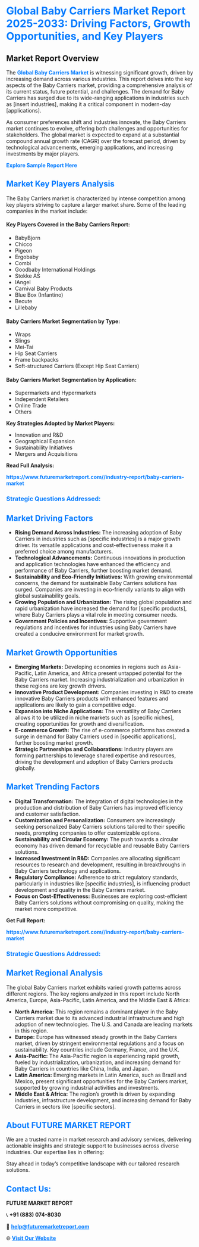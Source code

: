 <h1 style="color: #007BFF;">Global Baby Carriers Market Report 2025-2033: Driving Factors, Growth Opportunities, and Key Players</h1>

<section id="overview">
<h2>Market Report Overview</h2>
<p>The <a href="https://www.futuremarketreport.com//industry-report/baby-carriers-market" style="color: #007BFF; text-decoration: none;"><strong>Global Baby Carriers Market</strong></a> is witnessing significant growth, driven by increasing demand across various industries. This report delves into the key aspects of the Baby Carriers market, providing a comprehensive analysis of its current status, future potential, and challenges. The demand for Baby Carriers has surged due to its wide-ranging applications in industries such as [insert industries], making it a critical component in modern-day [applications].</p>
<p>As consumer preferences shift and industries innovate, the Baby Carriers market continues to evolve, offering both challenges and opportunities for stakeholders. The global market is expected to expand at a substantial compound annual growth rate (CAGR) over the forecast period, driven by technological advancements, emerging applications, and increasing investments by major players.</p>
</section>

<section id="overview">
<p><a href="https://www.futuremarketreport.com//request-sample/reportId=88010" style="color: #007BFF; text-decoration: none;"><strong>Explore Sample Report Here</strong></a></p>
</section>

<section id="key-players">
<h2 style="color: #007BFF;">Market Key Players Analysis</h2>
<p>The Baby Carriers market is characterized by intense competition among key players striving to capture a larger market share. Some of the leading companies in the market include:</p>
<h4>Key Players Covered in the Baby Carriers Report:</h4>
<ul><li>BabyBjorn</li><li>Chicco</li><li>Pigeon</li><li>Ergobaby</li><li>Combi</li><li>Goodbaby International Holdings</li><li>Stokke AS</li><li>IAngel</li><li>Carnival Baby Products</li><li>Blue Box (Infantino)</li><li>Becute</li><li>Lillebaby</li></ul>
<h4>Baby Carriers Market Segmentation by Type:</h4>
<ul><li>Wraps</li><li>Slings</li><li>Mei-Tai</li><li>Hip Seat Carriers</li><li>Frame backpacks</li><li>Soft-structured Carriers (Except Hip Seat Carriers)</li></ul>

<h4>Baby Carriers Market Segmentation by Application:</h4>
<ul><li>Supermarkets and Hypermarkets</li><li>Independent Retailers</li><li>Online Trade</li><li>Others</li></ul>
<p><strong>Key Strategies Adopted by Market Players:</strong></p>
<ul>
<li>Innovation and R&D</li>
<li>Geographical Expansion</li>
<li>Sustainability Initiatives</li>
<li>Mergers and Acquisitions</li>
</ul>
</section>

<section>
<p><strong>Read Full Analysis: </strong></p><a href="https://www.futuremarketreport.com//industry-report/baby-carriers-market" style="color: #007BFF; text-decoration: none;"><strong>https://www.futuremarketreport.com//industry-report/baby-carriers-market</strong></a>
<h3 style="color: #007BFF;">Strategic Questions Addressed:</h3>
</section>

<section id="driving-factors">
<h2 style="color: #007BFF;">Market Driving Factors</h2>
<ul>
<li><strong>Rising Demand Across Industries:</strong> The increasing adoption of Baby Carriers in industries such as [specific industries] is a major growth driver. Its versatile applications and cost-effectiveness make it a preferred choice among manufacturers.</li>
<li><strong>Technological Advancements:</strong> Continuous innovations in production and application technologies have enhanced the efficiency and performance of Baby Carriers, further boosting market demand.</li>
<li><strong>Sustainability and Eco-Friendly Initiatives:</strong> With growing environmental concerns, the demand for sustainable Baby Carriers solutions has surged. Companies are investing in eco-friendly variants to align with global sustainability goals.</li>
<li><strong>Growing Population and Urbanization:</strong> The rising global population and rapid urbanization have increased the demand for [specific products], where Baby Carriers plays a vital role in meeting consumer needs.</li>
<li><strong>Government Policies and Incentives:</strong> Supportive government regulations and incentives for industries using Baby Carriers have created a conducive environment for market growth.</li>
</ul>
</section>

<section id="growth-opportunities">
<h2 style="color: #007BFF;">Market Growth Opportunities</h2>
<ul>
<li><strong>Emerging Markets:</strong> Developing economies in regions such as Asia-Pacific, Latin America, and Africa present untapped potential for the Baby Carriers market. Increasing industrialization and urbanization in these regions are key growth drivers.</li>
<li><strong>Innovative Product Development:</strong> Companies investing in R&D to create innovative Baby Carriers products with enhanced features and applications are likely to gain a competitive edge.</li>
<li><strong>Expansion into Niche Applications:</strong> The versatility of Baby Carriers allows it to be utilized in niche markets such as [specific niches], creating opportunities for growth and diversification.</li>
<li><strong>E-commerce Growth:</strong> The rise of e-commerce platforms has created a surge in demand for Baby Carriers used in [specific applications], further boosting market growth.</li>
<li><strong>Strategic Partnerships and Collaborations:</strong> Industry players are forming partnerships to leverage shared expertise and resources, driving the development and adoption of Baby Carriers products globally.</li>
</ul>
</section>

<section id="trending-factors">
<h2 style="color: #007BFF;">Market Trending Factors</h2>
<ul>
<li><strong>Digital Transformation:</strong> The integration of digital technologies in the production and distribution of Baby Carriers has improved efficiency and customer satisfaction.</li>
<li><strong>Customization and Personalization:</strong> Consumers are increasingly seeking personalized Baby Carriers solutions tailored to their specific needs, prompting companies to offer customizable options.</li>
<li><strong>Sustainability and Circular Economy:</strong> The push towards a circular economy has driven demand for recyclable and reusable Baby Carriers solutions.</li>
<li><strong>Increased Investment in R&D:</strong> Companies are allocating significant resources to research and development, resulting in breakthroughs in Baby Carriers technology and applications.</li>
<li><strong>Regulatory Compliance:</strong> Adherence to strict regulatory standards, particularly in industries like [specific industries], is influencing product development and quality in the Baby Carriers market.</li>
<li><strong>Focus on Cost-Effectiveness:</strong> Businesses are exploring cost-efficient Baby Carriers solutions without compromising on quality, making the market more competitive.</li>
</ul>
</section>

<section>
<p><strong>Get Full Report: </strong></p><a href="https://www.futuremarketreport.com//industry-report/baby-carriers-market" style="color: #007BFF; text-decoration: none;"><strong>https://www.futuremarketreport.com//industry-report/baby-carriers-market</strong></a>
<h3 style="color: #007BFF;">Strategic Questions Addressed:</h3>
</section>


<section id="regional-analysis">
<h2 style="color: #007BFF;">Market Regional Analysis</h2>
<p>The global Baby Carriers market exhibits varied growth patterns across different regions. The key regions analyzed in this report include North America, Europe, Asia-Pacific, Latin America, and the Middle East & Africa:</p>
<ul>
<li><strong>North America:</strong> This region remains a dominant player in the Baby Carriers market due to its advanced industrial infrastructure and high adoption of new technologies. The U.S. and Canada are leading markets in this region.</li>
<li><strong>Europe:</strong> Europe has witnessed steady growth in the Baby Carriers market, driven by stringent environmental regulations and a focus on sustainability. Key countries include Germany, France, and the U.K.</li>
<li><strong>Asia-Pacific:</strong> The Asia-Pacific region is experiencing rapid growth, fueled by industrialization, urbanization, and increasing demand for Baby Carriers in countries like China, India, and Japan.</li>
<li><strong>Latin America:</strong> Emerging markets in Latin America, such as Brazil and Mexico, present significant opportunities for the Baby Carriers market, supported by growing industrial activities and investments.</li>
<li><strong>Middle East & Africa:</strong> The region’s growth is driven by expanding industries, infrastructure development, and increasing demand for Baby Carriers in sectors like [specific sectors].</li>
</ul>
</section>

<footer>
<h2 style="color: #007BFF;">About FUTURE MARKET REPORT</h2>
<p>We are a trusted name in market research and advisory services, delivering actionable insights and strategic support to businesses across diverse industries. Our expertise lies in offering:</p>

<p>Stay ahead in today’s competitive landscape with our tailored research solutions.</p>

<h2 style="color: #007BFF;">Contact Us:</h2>
<p><strong>FUTURE MARKET REPORT</strong></p>
<p>📞 <strong>+91 (883) 074-8030</strong></p>
<p>📧 <strong><a href="mailto:help@futuremarketreport.com" style="color: #007BFF;">help@futuremarketreport.com</a></strong></p>
<p>🌐 <strong><a href="https://www.futuremarketreport.com/" style="color: #007BFF;">Visit Our Website</a></strong></p>
</footer>